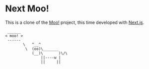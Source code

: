# Next Moo!

This is a clone of the [Moo!][moo] project, this time developed with
[Next.js][nextjs].

```
 ______
< moo! >
 ------
        \   ^__^
         \  (oo)\_______
            (__)\       )\/\
                ||----w |
                ||     ||
```

<!-- References -->
[moo]: https://github.com/erincones/moo/
[nextjs]: https://nextjs.org/
